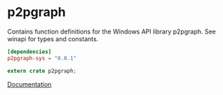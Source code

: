 # p2pgraph #
Contains function definitions for the Windows API library p2pgraph. See winapi for types and constants.

```toml
[dependencies]
p2pgraph-sys = "0.0.1"
```

```rust
extern crate p2pgraph;
```

[Documentation](https://retep998.github.io/doc/winapi/p2pgraph/)

